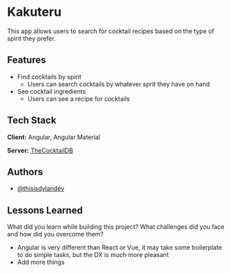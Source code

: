 # Kakuteru

This app allows users to search for cocktail recipes based on the type of spirit they prefer.

## Features

- Find cocktails by spirit
    - Users can search cocktails by whatever sprit they have on hand
- See cocktail ingredients
    - Users can see a recipe for cocktails

## Tech Stack

**Client:** Angular, Angular Material

**Server:** [TheCocktailDB](https://www.thecocktaildb.com/api.php)

  
## Authors

- [@thisisdylandev](https://www.github.com/thisisdylandev)

  
## Lessons Learned

What did you learn while building this project? What challenges did you face and how did you overcome them?

- Angular is very different than React or Vue, it may take some boilerplate to do simple tasks, but the DX is much more pleasant
- Add more things

  